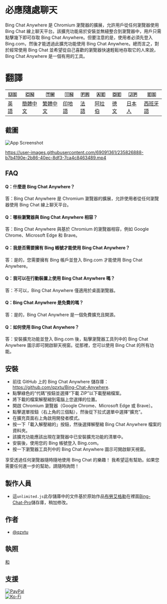 # 必應隨處聊天

Bing Chat Anywhere 是 Chromium 瀏覽器的擴展，允許用戶從任何瀏覽器使用 Bing Chat 線上聊天平台。該擴充功能易於安裝並無縫整合到瀏覽器中，用戶只需點擊幾下即可存取 Bing Chat Anywhere。但要注意的是，使用者必須先登入 Bing.com，然後才能透過此擴充功能使用 Bing Chat Anywhere。總而言之，對於經常使用 Bing Chat 並希望從自己喜歡的瀏覽器快速輕鬆地存取它的人來說，Bing Chat Anywhere 是一個有用的工具。

# 翻譯

| 🇺🇸            | 🇨🇳                    | 🇹🇼                    | 🇮🇳                | 🇫🇷               | 🇦🇪                | 🇩🇪               | 🇯🇵                | 🇪🇸                 |
| --------------- | ----------------------- | ----------------------- | ------------------- | ------------------ | ------------------- | ------------------ | ------------------- | -------------------- |
| [英語](README.md) | [簡體中文](README.zh-CN.md) | [繁體中文](README.zh-TW.md) | [印地語](README.hi.md) | [法語](README.fr.md) | [阿拉伯](README.ar.md) | [德文](README.de.md) | [日本人](README.ja.md) | [西班牙語](README.es.md) |

## 截圖

![App Screenshot](https://cdn.discordapp.com/attachments/1008195045960204349/1102732612340043807/New_Website_Blue_Mockup_Instagram_-_Laptop.gif)

<https://user-images.githubusercontent.com/69091361/235826888-b7b4190e-2b86-40ec-8df3-7ca4c8463489.mp4>

## FAQ

#### Q：什麼是 Bing Chat Anywhere？

答：Bing Chat Anywhere 是 Chromium 瀏覽器的擴展，允許使用者從任何瀏覽器使用 Bing Chat 線上聊天平台。

#### Q：哪些瀏覽器與 Bing Chat Anywhere 相容？

答：Bing Chat Anywhere 與基於 Chromium 的瀏覽器相容，例如 Google Chrome、Microsoft Edge 和 Brave。

#### Q：我是否需要擁有 Bing 帳號才能使用 Bing Chat Anywhere？

答：是的，您需要擁有 Bing 帳戶並登入 Bing.com 才能使用 Bing Chat Anywhere。

#### Q：我可以在行動裝置上使用 Bing Chat Anywhere 嗎？

答：不可以，Bing Chat Anywhere 僅適用於桌面瀏覽器。

#### Q：Bing Chat Anywhere 是免費的嗎？

答：是的，Bing Chat Anywhere 是一個免費擴充且開源。

#### Q：如何使用 Bing Chat Anywhere？

答：安裝擴充功能並登入 Bing.com 後，點擊瀏覽器工具列中的 Bing Chat Anywhere 圖示即可開啟聊天視窗。從那裡，您可以使用 Bing Chat 的所有功能。

## 安裝

-   前往 GitHub 上的 Bing Chat Anywhere 儲存庫：<https://github.com/qzxtu/Bing-Chat-Anywhere>.
-   點擊綠色的“代碼”按鈕並選擇“下載 ZIP”以下載壓縮檔案。
-   將下載的檔案解壓縮到電腦上您選擇的位置。
-   開啟 Chromium 瀏覽器（Google Chrome、Microsoft Edge 或 Brave）。
-   點擊選單按鈕（右上角的三個點），然後從下拉式選單中選擇“擴充”。
-   在擴充頁面右上角啟用開發者模式。
-   按一下「載入解壓縮的」按鈕，然後選擇解壓縮 Bing Chat Anywhere 檔案的資料夾。
-   該擴充功能應該出現在瀏覽器中已安裝擴充功能的清單中。
-   安裝後，使用您的 Bing 帳號登入 Bing.com。
-   按一下瀏覽器工具列中的 Bing Chat Anywhere 圖示可開啟聊天視窗。

享受透過任何瀏覽器隨時隨地使用 Bing Chat 的樂趣！
我希望這有幫助。如果您需要任何進一步的幫助，請隨時詢問！

## 製作人員

-   這`unlimited.js`此存儲庫中的文件基於原始作品[布勞艾格勒](https://github.com/blueagler)在裡面[Bing-Chat-Pro](https://github.com/blueagler/Bing-Chat-Pro)儲存庫，稍加修改。

## 作者

-   [@qzxtu](https://www.github.com/qzxtu)

## 執照

[和](https://choosealicense.com/licenses/mit/)

## 支援

[![PayPal](https://img.shields.io/badge/PayPal-00457C?style=for-the-badge&logo=paypal&logoColor=white)](https://paypal.me/nova355killer)  
[![Ko-Fi](https://img.shields.io/badge/kofi-00457C?style=for-the-badge&logo=ko-fi&logoColor=white)](https://ko-fi.com/nova355)
